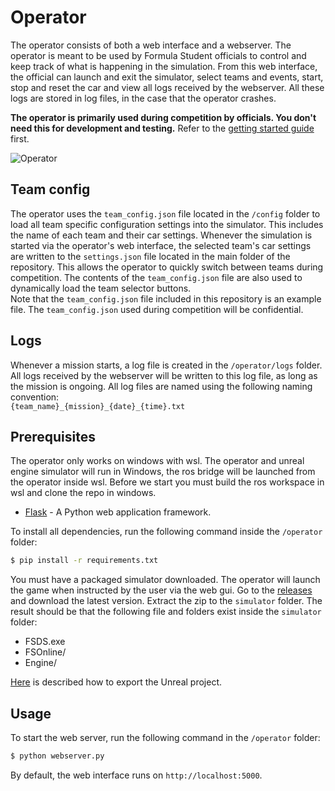# Operator

The operator consists of both a web interface and a webserver. 
The operator is meant to be used by Formula Student officials to control and keep track of what is happening in the simulation.
From this web interface, the official can launch and exit the simulator, select teams and events, start, stop and reset the car and view all logs received by the webserver.
All these logs are stored in log files, in the case that the operator crashes.

**The operator is primarily used during competition by officials. You don't need this for development and testing.**
Refer to the [getting started guide](getting-started.md) first.


![Operator](images/operator.png)

## Team config
The operator uses the `team_config.json` file located in the `/config` folder to load all team specific configuration settings into the simulator. This includes the name of each team and their car settings. Whenever the simulation is started via the operator's web interface, the selected team's car settings are written to the `settings.json` file located in the main folder of the repository. This allows the operator to quickly switch between teams during competition. The contents of the `team_config.json` file are also used to dynamically load the team selector buttons.  
Note that the `team_config.json` file included in this repository is an example file. The `team_config.json` used during competition will be confidential. 

## Logs
Whenever a mission starts, a log file is created in the `/operator/logs` folder. All logs received by the webserver will be written to this log file, as long as the mission is ongoing. All log files are named using the following naming convention:  
`{team_name}_{mission}_{date}_{time}.txt`

## Prerequisites

The operator only works on windows with wsl.
The operator and unreal engine simulator will run in Windows, the ros bridge will be launched from the operator inside wsl.
Before we start you must build the ros workspace in wsl and clone the repo in windows.

+ [Flask](https://flask.palletsprojects.com/en/1.1.x/) - A Python web application framework.

To install all dependencies, run the following command inside the `/operator` folder:
```bash
$ pip install -r requirements.txt
```

You must have a packaged simulator downloaded.
The operator will launch the game when instructed by the user via the web gui.
Go to the [releases](https://github.com/FS-Online/Formula-Student-Driverless-Simulator/releases) and download the latest version.
Extract the zip to the `simulator` folder.
The result should be that the following file and folders exist inside the `simulator` folder:

* FSDS.exe
* FSOnline/
* Engine/

[Here](how-to-release.md) is described how to export the Unreal project.

## Usage
To start the web server, run the following command in the `/operator` folder:
```bash
$ python webserver.py
```
By default, the web interface runs on `http://localhost:5000`.
